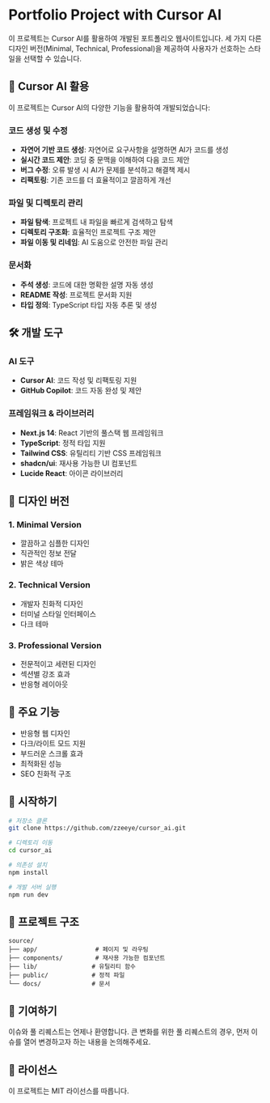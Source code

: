# Portfolio Project with Cursor AI

이 프로젝트는 Cursor AI를 활용하여 개발된 포트폴리오 웹사이트입니다. 세 가지 다른 디자인 버전(Minimal, Technical, Professional)을 제공하여 사용자가 선호하는 스타일을 선택할 수 있습니다.

## 🤖 Cursor AI 활용
이 프로젝트는 Cursor AI의 다양한 기능을 활용하여 개발되었습니다:

### 코드 생성 및 수정
- **자연어 기반 코드 생성**: 자연어로 요구사항을 설명하면 AI가 코드를 생성
- **실시간 코드 제안**: 코딩 중 문맥을 이해하여 다음 코드 제안
- **버그 수정**: 오류 발생 시 AI가 문제를 분석하고 해결책 제시
- **리팩토링**: 기존 코드를 더 효율적이고 깔끔하게 개선

### 파일 및 디렉토리 관리
- **파일 탐색**: 프로젝트 내 파일을 빠르게 검색하고 탐색
- **디렉토리 구조화**: 효율적인 프로젝트 구조 제안
- **파일 이동 및 리네임**: AI 도움으로 안전한 파일 관리

### 문서화
- **주석 생성**: 코드에 대한 명확한 설명 자동 생성
- **README 작성**: 프로젝트 문서화 지원
- **타입 정의**: TypeScript 타입 자동 추론 및 생성

## 🛠 개발 도구

### AI 도구
- **Cursor AI**: 코드 작성 및 리팩토링 지원
- **GitHub Copilot**: 코드 자동 완성 및 제안

### 프레임워크 & 라이브러리
- **Next.js 14**: React 기반의 풀스택 웹 프레임워크
- **TypeScript**: 정적 타입 지원
- **Tailwind CSS**: 유틸리티 기반 CSS 프레임워크
- **shadcn/ui**: 재사용 가능한 UI 컴포넌트
- **Lucide React**: 아이콘 라이브러리

## 🎨 디자인 버전

### 1. Minimal Version
- 깔끔하고 심플한 디자인
- 직관적인 정보 전달
- 밝은 색상 테마

### 2. Technical Version
- 개발자 친화적 디자인
- 터미널 스타일 인터페이스
- 다크 테마

### 3. Professional Version
- 전문적이고 세련된 디자인
- 섹션별 강조 효과
- 반응형 레이아웃

## 📱 주요 기능
- 반응형 웹 디자인
- 다크/라이트 모드 지원
- 부드러운 스크롤 효과
- 최적화된 성능
- SEO 친화적 구조

## 🚀 시작하기

```bash
# 저장소 클론
git clone https://github.com/zzeeye/cursor_ai.git

# 디렉토리 이동
cd cursor_ai

# 의존성 설치
npm install

# 개발 서버 실행
npm run dev
```

## 📂 프로젝트 구조
```
source/
├── app/                # 페이지 및 라우팅
├── components/         # 재사용 가능한 컴포넌트
├── lib/               # 유틸리티 함수
├── public/            # 정적 파일
└── docs/              # 문서
```

## 🤝 기여하기
이슈와 풀 리퀘스트는 언제나 환영합니다. 큰 변화를 위한 풀 리퀘스트의 경우, 먼저 이슈를 열어 변경하고자 하는 내용을 논의해주세요.

## 📝 라이선스
이 프로젝트는 MIT 라이선스를 따릅니다. 
